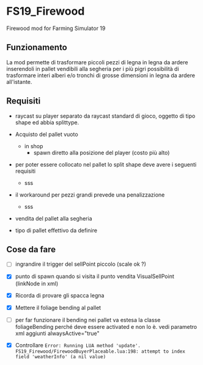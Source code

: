# FS19_Firewood

Firewood mod for Farming Simulator 19

## Funzionamento

La mod permette di trasformare piccoli pezzi di legna in legna da ardere inserendoli in pallet vendibili alla segheria
per i più pigri possibilità di trasformare interi alberi e/o tronchi di grosse dimensioni in legna da ardere all'istante.

## Requisiti

- raycast su player separato da raycast standard di gioco, oggetto di tipo shape ed abbia splittype.
- Acquisto del pallet vuoto
  - in shop
    - spawn diretto alla posizione del player (costo più alto)

- per poter essere collocato nel pallet lo split shape deve avere i seguenti requisiti
  - sss

- il workaround per pezzi grandi prevede una penalizzazione
  - sss

- vendita del pallet alla segheria

- tipo di pallet effettivo da definire

## Cose da fare


- [ ] ingrandire il trigger del sellPoint piccolo (scale ok ?)
- [x] punto di spawn quando si visita il punto vendita VisualSellPoint (linkNode in xml)
- [x] Ricorda di provare gli spacca legna
- [x] Mettere il foliage bending al pallet
- [ ] per far funzionare il bending nei pallet va estesa la classe foliageBending perché deve essere activated e non lo è.
      vedi parametro xml aggiunti alwaysActive="true"
      
- [x] Controllare  `Error: Running LUA method 'update'. FS19_Firewood/FirewoodBuyerPlaceable.lua:198: attempt to index field 'weatherInfo' (a nil value)`


